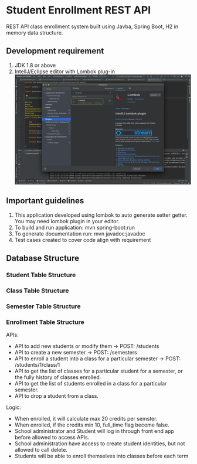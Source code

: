 # Student Enrollment REST API
REST API class enrollment system built using Javba, Spring Boot, H2 in memory data structure.

## Development requirement
1. JDK 1.8 or above
2. IntellJ/Eclipse editor with Lombok plug-in
![](images/Dev-Env-Setup-Lombok.png)

## Important guidelines
1. This application developed using lombok to auto generate setter getter. You may need lombok plugin in your editor.
2. To build and run application: mvn spring-boot:run
3. To generate documentation run: mvn javadoc:javadoc
4. Test cases created to cover code align with requirement

## Database Structure
### Student Table Structure

### Class Table Structure

### Semester Table Structure

### Enrollment Table Structure

APIs:
- API to add new students or modify them -> POST: /students
- API to create a new semester -> POST: /semesters
- API to enroll a student into a class for a particular semester -> POST: /students/1/class/1
- API to get the list of classes for a particular student for a semester, or the fully history of classes enrolled.
- API to get the list of students enrolled in a class for a particular semester.
- API to drop a student from a class.

Logic:
- When enrolled, it will calculate max 20 credits per semster.
- When enrolled, if the credits min 10, full_time flag become false.
- School administrator and Student will log in through front end app before allowed
  to access APIs.
- School administration have access to create student identities, but not allowed to call delete.
- Students will be able to enroll themselves into classes before each term
